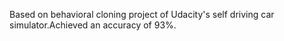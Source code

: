 Based on behavioral cloning project of Udacity's self driving car simulator.Achieved an accuracy of 93%.
